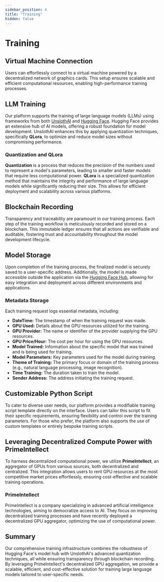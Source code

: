 ```yaml
---
sidebar_position: 4
title: "Training"
hidden: false
---
```


# Training

## Virtual Machine Connection

Users can effortlessly connect to a virtual machine powered by a decentralized network of graphics cards. This setup ensures scalable and efficient computational resources, enabling high-performance training processes.

## LLM Training

Our platform supports the training of large language models (LLMs) using frameworks from both [UnslothAI](https://unsloth.ai) and [Hugging Face](https://huggingface.co). Hugging Face provides an extensive hub of AI models, offering a robust foundation for model development. UnslothAI enhances this by applying quantization techniques, specifically **QLora**, to optimize and reduce model sizes without compromising performance.

### Quantization and QLora

**Quantization** is a process that reduces the precision of the numbers used to represent a model's parameters, leading to smaller and faster models that require less computational power. **QLora** is a specialized quantization method that maintains the integrity and performance of large language models while significantly reducing their size. This allows for efficient deployment and scalability across various platforms.

## Blockchain Recording

Transparency and traceability are paramount in our training process. Each step of the training workflow is meticulously recorded and stored on a blockchain. This immutable ledger ensures that all actions are verifiable and auditable, fostering trust and accountability throughout the model development lifecycle.

## Model Storage

Upon completion of the training process, the finalized model is securely saved to a user-specific address. Additionally, the model is made accessible outside the application via the [Hugging Face Hub](https://huggingface.co), allowing for easy integration and deployment across different environments and applications.

### Metadata Storage

Each training request logs essential metadata, including:

- **DateTime:** The timestamp of when the training request was made.
- **GPU Used:** Details about the GPU resources utilized for the training.
- **GPU Provider:** The name or identifier of the provider supplying the GPU resources.
- **GPU Price/Hour:** The cost per hour for using the GPU resources.
- **Model Trained:** Information about the specific model that was trained and is being used for training.
- **Model Parameters:** Key parameters used for the model during training.
- **Theme of Training:** The primary focus or domain of the training process (e.g., natural language processing, image recognition).
- **Time Training:** The duration taken to train the model.
- **Sender Address:** The address initiating the training request.

## Customizable Python Script

To cater to diverse user needs, our platform provides a modifiable training script template directly on the interface. Users can tailor this script to fit their specific requirements, ensuring flexibility and control over the training parameters. For those who prefer, the platform also supports the use of custom templates or entirely bespoke training scripts.

## Leveraging Decentralized Compute Power with PrimeIntellect

To harness decentralized computational power, we utilize **PrimeIntellect**, an aggregator of GPUs from various sources, both decentralized and centralized. This integration allows users to rent GPU resources at the most competitive market prices effortlessly, ensuring cost-effective and scalable training operations.

### PrimeIntellect

PrimeIntellect is a company specializing in advanced artificial intelligence technologies, aiming to democratize access to AI. They focus on improving decentralized training processes and have recently deployed a decentralized GPU aggregator, optimizing the use of computational power.

## Summary

Our comprehensive training infrastructure combines the robustness of Hugging Face's model hub with UnslothAI's advanced quantization techniques, all while ensuring transparency through blockchain recording. By leveraging PrimeIntellect's decentralized GPU aggregation, we provide a scalable, efficient, and cost-effective solution for training large language models tailored to user-specific needs.
